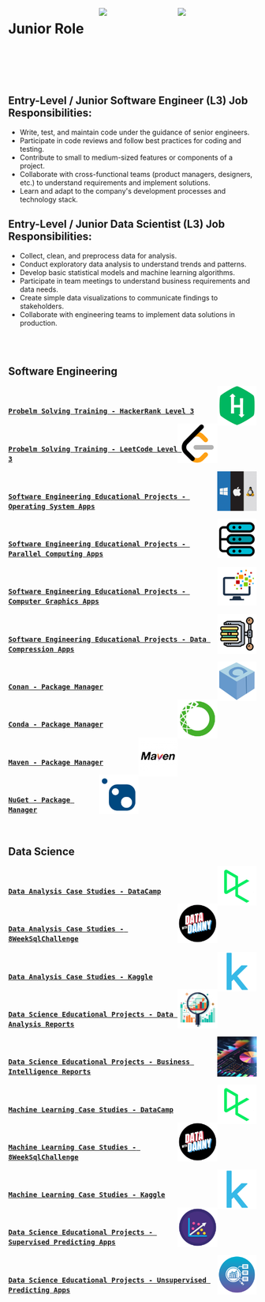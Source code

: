 <a href="/level-3/README.md"><img align="right" width="160" src="/logos/emp10.png"></img></a>
<a href="/level-3/README.md"><img align="right" width="160" src="/logos/emp09.png"></img></a>

# Junior Role

<br><br><br><br>

## Entry-Level / Junior Software Engineer (L3) Job Responsibilities:
- Write, test, and maintain code under the guidance of senior engineers.
- Participate in code reviews and follow best practices for coding and testing.
- Contribute to small to medium-sized features or components of a project.
- Collaborate with cross-functional teams (product managers, designers, etc.) to understand requirements and implement solutions.
- Learn and adapt to the company's development processes and technology stack.

## Entry-Level / Junior Data Scientist (L3) Job Responsibilities:
- Collect, clean, and preprocess data for analysis.
- Conduct exploratory data analysis to understand trends and patterns.
- Develop basic statistical models and machine learning algorithms.
- Participate in team meetings to understand business requirements and data needs.
- Create simple data visualizations to communicate findings to stakeholders.
- Collaborate with engineering teams to implement data solutions in production.

<br><br>

## Software Engineering

<a href="https://github.com/cs-MohamedAyman/Problem-Solving-Training/blob/master/level-3/README.md#hackerrank-oj-phases">
<img align="right" width="80" src="https://github.com/cs-MohamedAyman/Problem-Solving-Training/blob/master/logos/hackerrank.png"></img></a>
<br>

### [`Probelm Solving Training - HackerRank Level 3`](https://github.com/cs-MohamedAyman/Problem-Solving-Training/blob/master/level-3/README.md#hackerrank-oj-phases)

<a href="https://github.com/cs-MohamedAyman/Problem-Solving-Training/blob/master/level-3/README.md#leetcode-oj-phases">
<img align="right" width="80" src="https://github.com/cs-MohamedAyman/Problem-Solving-Training/blob/master/logos/leetcode.png"></img></a>
<br>

### [`Probelm Solving Training - LeetCode Level 3`](https://github.com/cs-MohamedAyman/Problem-Solving-Training/blob/master/level-3/README.md#leetcode-oj-phases)

<a href="https://github.com/cs-MohamedAyman/Software-Engineering-Educational-Projects/blob/master/operating-system-apps/README.md"><img align="right" width="80" src="https://github.com/cs-MohamedAyman/Software-Engineering-Educational-Projects/blob/master/logos/operating-system-apps.png"></img></a>
<br>

### [`Software Engineering Educational Projects - Operating System Apps`](https://github.com/cs-MohamedAyman/Software-Engineering-Educational-Projects/blob/master/operating-system-apps/README.md)

<a href="https://github.com/cs-MohamedAyman/Software-Engineering-Educational-Projects/blob/master/parallel-computing-apps/README.md"><img align="right" width="80" src="https://github.com/cs-MohamedAyman/Software-Engineering-Educational-Projects/blob/master/logos/parallel-computing-apps.png"></img></a>
<br>

### [`Software Engineering Educational Projects - Parallel Computing Apps`](https://github.com/cs-MohamedAyman/Software-Engineering-Educational-Projects/blob/master/parallel-computing-apps/README.md)

<a href="https://github.com/cs-MohamedAyman/Software-Engineering-Educational-Projects/blob/master/computer-graphics-apps/README.md">
<img align="right" width="80" src="https://github.com/cs-MohamedAyman/Software-Engineering-Educational-Projects/blob/master/logos/computer-graphics-apps.png"></img></a>
<br>

### [`Software Engineering Educational Projects - Computer Graphics Apps`](https://github.com/cs-MohamedAyman/Software-Engineering-Educational-Projects/blob/master/computer-graphics-apps/README.md)

<a href="https://github.com/cs-MohamedAyman/Software-Engineering-Educational-Projects/blob/master/data-compression-apps/README.md">
<img align="right" width="80" src="https://github.com/cs-MohamedAyman/Software-Engineering-Educational-Projects/blob/master/logos/data-compression-apps.png"></img></a>
<br>

### [`Software Engineering Educational Projects - Data Compression Apps`](https://github.com/cs-MohamedAyman/Software-Engineering-Educational-Projects/blob/master/data-compression-apps/README.md)

<a href="https://github.com/cs-MohamedAyman/Version-Control-System-and-Automation/blob/master/conan/README.md">
<img align="right" width="80" src="https://github.com/cs-MohamedAyman/cs-MohamedAyman/blob/master/logos/conan.png"></img></a>
<br>

### [`Conan - Package Manager`](https://github.com/cs-MohamedAyman/Version-Control-System-and-Automation/blob/master/conan/README.md)

<a href="https://github.com/cs-MohamedAyman/Version-Control-System-and-Automation/blob/master/conda/README.md">
<img align="right" width="80" src="https://github.com/cs-MohamedAyman/cs-MohamedAyman/blob/master/logos/conda.png"></img></a>
<br>

### [`Conda - Package Manager`](https://github.com/cs-MohamedAyman/Version-Control-System-and-Automation/blob/master/conda/README.md)

<a href="https://github.com/cs-MohamedAyman/Version-Control-System-and-Automation/blob/master/maven/README.md">
<img align="right" width="80" src="https://github.com/cs-MohamedAyman/cs-MohamedAyman/blob/master/logos/maven.png"></img></a>
<br>

### [`Maven - Package Manager`](https://github.com/cs-MohamedAyman/Version-Control-System-and-Automation/blob/master/maven/README.md)

<a href="https://github.com/cs-MohamedAyman/Version-Control-System-and-Automation/blob/master/nuget/README.md">
<img align="right" width="80" src="https://github.com/cs-MohamedAyman/cs-MohamedAyman/blob/master/logos/nuget.png"></img></a>
<br>

### [`NuGet - Package Manager`](https://github.com/cs-MohamedAyman/Version-Control-System-and-Automation/blob/master/nuget/README.md)

<br>

## Data Science

<a href="https://github.com/cs-MohamedAyman/Data-Science-Case-Studies/blob/master/level-2/datacamp/README.md">
<img align="right" width="80" src="https://github.com/cs-MohamedAyman/Data-Science-Case-Studies/blob/master/logos/datacamp.png"></img></a>
<br>

### [`Data Analysis Case Studies - DataCamp`](https://github.com/cs-MohamedAyman/Data-Science-Case-Studies/blob/master/level-2/datacamp/README.md)

<a href="https://github.com/cs-MohamedAyman/Data-Science-Case-Studies/blob/master/level-2/8weeksqlchallenge/README.md">
<img align="right" width="80" src="https://github.com/cs-MohamedAyman/Data-Science-Case-Studies/blob/master/logos/8weeksqlchallenge.png"></img></a>
<br>

### [`Data Analysis Case Studies - 8WeekSqlChallenge`](https://github.com/cs-MohamedAyman/Data-Science-Case-Studies/blob/master/level-2/8weeksqlchallenge/README.md)

<a href="https://github.com/cs-MohamedAyman/Data-Science-Case-Studies/blob/master/level-2/kaggle/README.md">
<img align="right" width="80" src="https://github.com/cs-MohamedAyman/Data-Science-Case-Studies/blob/master/logos/kaggle.png"></img></a>
<br>

### [`Data Analysis Case Studies - Kaggle`](https://github.com/cs-MohamedAyman/Data-Science-Case-Studies/blob/master/level-2/kaggle/README.md)

<a href="https://github.com/cs-MohamedAyman/Data-Science-Educational-Projects/blob/master/data-analysis-reports/README.md">
<img align="right" width="80" src="https://github.com/cs-MohamedAyman/Data-Science-Educational-Projects/blob/master/logos/data-analysis-reports.png"></img></a>
<br>

### [`Data Science Educational Projects - Data Analysis Reports`](https://github.com/cs-MohamedAyman/Data-Science-Educational-Projects/blob/master/data-analysis-reports/README.md)

<a href="https://github.com/cs-MohamedAyman/Data-Science-Educational-Projects/blob/master/business-intelligence-reports/README.md">
<img align="right" width="80" src="https://github.com/cs-MohamedAyman/Data-Science-Educational-Projects/blob/master/logos/business-intelligence-reports.png"></img></a>
<br>

### [`Data Science Educational Projects - Business Intelligence Reports`](https://github.com/cs-MohamedAyman/Data-Science-Educational-Projects/blob/master/business-intelligence-reports/README.md)

<a href="https://github.com/cs-MohamedAyman/Data-Science-Case-Studies/blob/master/level-3/datacamp/README.md">
<img align="right" width="80" src="https://github.com/cs-MohamedAyman/Data-Science-Case-Studies/blob/master/logos/datacamp.png"></img></a>
<br>

### [`Machine Learning Case Studies - DataCamp`](https://github.com/cs-MohamedAyman/Data-Science-Case-Studies/blob/master/level-3/datacamp/README.md)

<a href="https://github.com/cs-MohamedAyman/Data-Science-Case-Studies/blob/master/level-3/8weeksqlchallenge/README.md">
<img align="right" width="80" src="https://github.com/cs-MohamedAyman/Data-Science-Case-Studies/blob/master/logos/8weeksqlchallenge.png"></img></a>
<br>

### [`Machine Learning Case Studies - 8WeekSqlChallenge`](https://github.com/cs-MohamedAyman/Data-Science-Case-Studies/blob/master/level-3/8weeksqlchallenge/README.md)

<a href="https://github.com/cs-MohamedAyman/Data-Science-Case-Studies/blob/master/level-3/kaggle/README.md">
<img align="right" width="80" src="https://github.com/cs-MohamedAyman/Data-Science-Case-Studies/blob/master/logos/kaggle.png"></img></a>
<br>

### [`Machine Learning Case Studies - Kaggle`](https://github.com/cs-MohamedAyman/Data-Science-Case-Studies/blob/master/level-3/kaggle/README.md)

<a href="https://github.com/cs-MohamedAyman/Data-Science-Educational-Projects/blob/master/supervised-predicting-apps/README.md">
<img align="right" width="80" src="https://github.com/cs-MohamedAyman/Data-Science-Educational-Projects/blob/master/logos/supervised-predicting-apps.png"></img></a>
<br>

### [`Data Science Educational Projects - Supervised Predicting Apps`](https://github.com/cs-MohamedAyman/Data-Science-Educational-Projects/blob/master/supervised-predicting-apps/README.md)

<a href="https://github.com/cs-MohamedAyman/Data-Science-Educational-Projects/blob/master/unsupervised-predicting-apps/README.md">
<img align="right" width="80" src="https://github.com/cs-MohamedAyman/Data-Science-Educational-Projects/blob/master/logos/unsupervised-predicting-apps.png"></img></a>
<br>

### [`Data Science Educational Projects - Unsupervised Predicting Apps`](https://github.com/cs-MohamedAyman/Data-Science-Educational-Projects/blob/master/unsupervised-predicting-apps/README.md)
